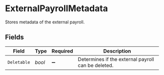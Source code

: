 # ExternalPayrollMetadata

Stores metadata of the external payroll.


## Fields

| Field                                              | Type                                               | Required                                           | Description                                        |
| -------------------------------------------------- | -------------------------------------------------- | -------------------------------------------------- | -------------------------------------------------- |
| `Deletable`                                        | *bool*                                             | :heavy_minus_sign:                                 | Determines if the external payroll can be deleted. |